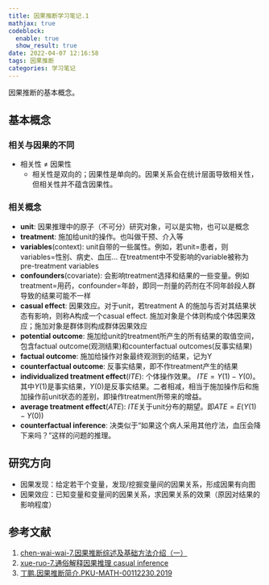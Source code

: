 ```yaml
---
title: 因果推断学习笔记.1
mathjax: true
codeblock:
  enable: true
  show_result: true
date: 2022-04-07 12:16:58
tags: 因果推断
categories: 学习笔记
---
```


因果推断的基本概念。

<!--more-->

## 基本概念
### 相关与因果的不同
- 相关性 $\neq$ 因果性
  - 相关性是双向的；因果性是单向的。因果关系会在统计层面导致相关性，但相关性并不蕴含因果性。

### 相关概念
- **unit**: 因果推理中的原子（不可分）研究对象，可以是实物，也可以是概念
- **treatment**: 施加给unit的操作。也叫做干预、介入等
- **variables**(context): unit自带的一些属性。例如，若unit=患者，则variables=性别、病史、血压... 在treatment中不受影响的variable被称为pre-treatment variables
- **confounders**(covariate): 会影响treatment选择和结果的一些变量。例如treatment=用药，confounder=年龄，即同一剂量的药剂在不同年龄段人群导致的结果可能不一样
- **casual effect**: 因果效应。对于unit，若treatment A 的施加与否对其结果状态有影响，则称A构成一个casual effect. 施加对象是个体则构成个体因果效应；施加对象是群体则构成群体因果效应
- **potential outcome**: 施加给unit的treatment所产生的所有结果的取值空间，包含factual outcome(观测结果)和counterfactual outcomes(反事实结果)
- **factual outcome**: 施加给操作对象最终观测到的结果，记为Y
- **counterfactual outcome**: 反事实结果，即不作treatment产生的结果
- **individualized treatment effect**($ITE$): 个体操作效果。 $ITE=Y(1)-Y(0)$。其中$Y(1)$是事实结果，$Y(0)$是反事实结果。二者相减，相当于施加操作后和施加操作前unit状态的差别，即操作treatment所带来的增益。
- **average treatment effect**($ATE$): $ITE$关于unit分布的期望。即$ATE=E(Y(1)-Y(0))$
- **counterfactual inference**: 决类似于“如果这个病人采用其他疗法，血压会降下来吗？”这样的问题的推理。

## 研究方向
- 因果发现：给定若干个变量，发现/挖掘变量间的因果关系，形成因果有向图
- 因果效应：已知变量和变量间的因果关系，求因果关系的效果（原因对结果的影响程度）

## 参考文献
1. [chen-wai-wai-7.因果推断综述及基础方法介绍（一）](https://zhuanlan.zhihu.com/p/258562953)
2. [xue-ruo-7.通俗解释因果推理 casual inference](https://zhuanlan.zhihu.com/p/109996301)
3. [丁鹏.因果推断简介.PKU-MATH-00112230.2019](https://www.math.pku.edu.cn/teachers/yaoy/math112230/lecture10_DingP_causal091101.pdf)

<section class="post-full-comments">
    <link rel="stylesheet" href="https://cdn.jsdelivr.net/npm/gitalk@1/dist/gitalk.css">
    <script src="https://cdn.jsdelivr.net/npm/gitalk@1/dist/gitalk.min.js"></script>
    <div id="gitalk-container"></div>
    <script>
        var gitalk = new Gitalk({
            clientID: 'e1bbf465a324641f76ce',
            clientSecret: 'b865ad952a6494eb48283884abbe479d3f89f4a4',
            repo: 'LiJT-Daily-Comments',
            owner: 'CSLiJT',
            admin: ['CSLiJT'], //这里可以填写具有写权限的用户名列表，用来初始化Issues的
            id: decodeURI(window.location.pathname),
            distractionFreeMode: true // Facebook-like distraction free mode
        });
        gitalk.render('gitalk-container');
    </script>
</section>